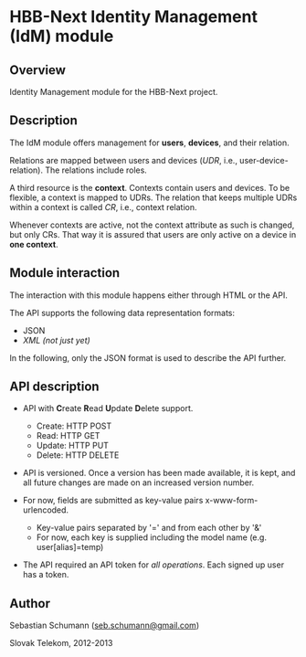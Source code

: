 HBB-Next Identity Management (IdM) module
=========================================

Overview
--------
Identity Management module for the HBB-Next project.

Description
-----------
The IdM module offers management for **users**, **devices**, and their relation.

Relations are mapped between users and devices (*UDR*, i.e., user-device-relation). The relations include roles.

A third resource is the **context**. Contexts contain users and devices. To be flexible, a context is mapped to UDRs. The relation that keeps multiple UDRs within a context is called *CR*, i.e., context relation.

Whenever contexts are active, not the context attribute as such is changed, but only CRs. That way it is assured that users are only active on a device in **one context**.

Module interaction
------------------
The interaction with this module happens either through HTML or the API.

The API supports the following data representation formats:
- JSON
- *XML (not just yet)*

In the following, only the JSON format is used to describe the API further.

API description
---------------

- API with **C**reate **R**ead **U**pdate **D**elete support.
	- Create: HTTP POST
	- Read: HTTP GET
	- Update: HTTP PUT
	- Delete: HTTP DELETE

- API is versioned. Once a version has been made available, it is kept, and all future changes are made on an increased version number.

- For now, fields are submitted as key-value pairs x-www-form-urlencoded.
	- Key-value pairs separated by '=' and from each other by '&'
	- For now, each key is supplied including the model name (e.g. user[alias]=temp)

- The API required an API token for *all operations*. Each signed up user has a token.

Author
------

Sebastian Schumann (seb.schumann@gmail.com)

Slovak Telekom, 2012-2013
